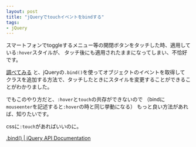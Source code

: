 ```yaml
---
layout: post
title: "jQueryでtouchイベントをbindする"
tags:
- jQuery
---
```

スマートフォンでtoggleするメニュー等の開閉ボタンをタッチした時、適用している`:hover`スタイルが、
タッチ後にも適用されたままになってしまい、不恰好です。

[調べてみる][1] と、jQueryの`.bind()`を使ってオブジェクトのイベントを取得して
クラスを追加する方法で、タッチしたときにスタイルを変更することができることがわかりました。

<script src="https://gist.github.com/nagaki/6102880.js"></script>

でもこのやり方だと、`:hover`と`touch`の共存ができないので
（bindに`mouseenter`を記述すると`:hover`の時と同じ挙動になる）
もっと良い方法があれば、知りたいです。

cssに`:touch`があればいいのに。

[.bind() \| jQuery API Documentation][1]


 [1]: http://api.jquery.com/bind/
